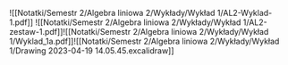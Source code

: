 ![[Notatki/Semestr 2/Algebra liniowa 2/Wykłady/Wykład 1/AL2-Wyklad-1.pdf]]
![[Notatki/Semestr 2/Algebra liniowa 2/Wykłady/Wykład 1/AL2-zestaw-1.pdf]]![[Notatki/Semestr 2/Algebra liniowa 2/Wykłady/Wykład 1/Wyklad_1a.pdf]]![[Notatki/Semestr 2/Algebra liniowa 2/Wykłady/Wykład 1/Drawing 2023-04-19 14.05.45.excalidraw]]